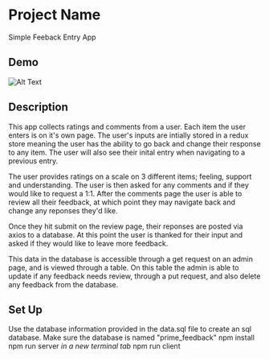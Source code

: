 # Project Name

Simple Feeback Entry App

## Demo

![Alt Text](https://media2.giphy.com/media/UggB1oajKw79TJhCxh/giphy.gif?cid=790b761102f0cb2d7906bb220322ce52688dc4d23328d72e&rid=giphy.gif)

## Description

This app collects ratings and comments from a user. Each item the user enters is on it's own page. The user's inputs are intially stored in a redux store meaning the user has the ability to go back and change their response to any item. The user will also see their inital entry when navigating to a previous entry. 

The user provides ratings on a scale on 3 different items; feeling, support and understanding. The user is then asked for any comments and if they would like to request a 1:1. After the comments page the user is able to review all their feedback, at which point they may navigate back and change any reponses they'd like. 

Once they hit submit on the review page, their reponses are posted via axios to a database. At this point the user is thanked for their input and asked if they would like to leave more feedback. 

This data in the database is accessible through a get request on an admin page, and is viewed through a table. On this table the admin is able to update if any feedback needs review, through a put request, and also delete any feedback from the database. 


## Set Up

Use the database information provided in the data.sql file to create an sql database. Make sure the database is named "prime_feedback"
npm install
npm run server
*in a new terminal tab*
npm run client
